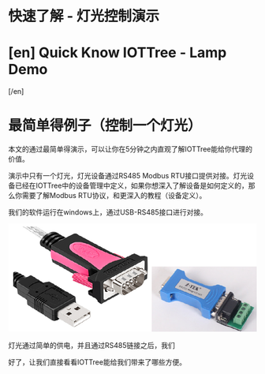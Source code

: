 快速了解 - 灯光控制演示
==

[en]
Quick Know IOTTree - Lamp Demo
==
[/en]

# 最简单得例子（控制一个灯光）

本文的通过最简单得演示，可以让你在5分钟之内直观了解IOTTree能给你代理的价值。

演示中只有一个灯光，灯光设备通过RS485 Modbus RTU接口提供对接。灯光设备已经在IOTTree中的设备管理中定义，如果你想深入了解设备是如何定义的，那么你需要了解Modbus RTU协议，和更深入的教程（设备定义）。

我们的软件运行在windows上，通过USB-RS485接口进行对接。

<img src="../img/usb_rs485.png"/>

灯光通过简单的供电，并且通过RS485链接之后，我们

好了，让我们直接看看IOTTree能给我们带来了哪些方便。

# 